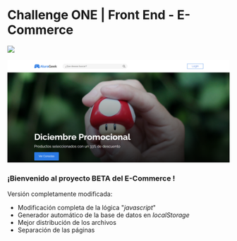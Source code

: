 # Challenge ONE | Front End -  E-Commerce

<a href="https://www.linkedin.com/in/joelmiguelvalente" target="_blank"><img src="https://img.shields.io/badge/-LinkedIn-%230077B5?style=for-the-badge&logo=linkedin&logoColor=white" target="_blank"></a>

![Vista previa](screenshot.png)

### ¡Bienvenido al proyecto BETA del E-Commerce !

Versión completamente modificada:
 - Modificación completa de la lógica "_javascript_"
 - Generador automático de la base de datos en _localStorage_
 - Mejor distribución de los archivos
 - Separación de las páginas